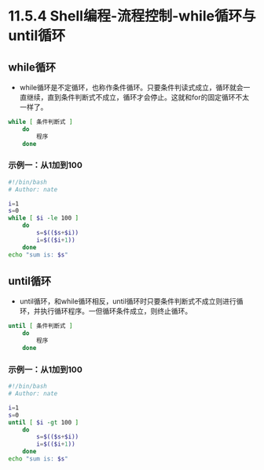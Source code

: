 # 11.5.4 Shell编程-流程控制-while循环与until循环

## while循环
- while循环是不定循环，也称作条件循环。只要条件判读式成立，循环就会一直继续，直到条件判断式不成立，循环才会停止。这就和for的固定循环不太一样了。

```bash
while [ 条件判断式 ]
    do
        程序
    done
```
### 示例一：从1加到100
```bash
#!/bin/bash
# Author: nate

i=1
s=0
while [ $i -le 100 ]
    do
        s=$(($s+$i))
        i=$(($i+1))
    done
echo "sum is: $s"
```
## until循环
- until循环，和while循环相反，until循环时只要条件判断式不成立则进行循环，并执行循环程序。一但循环条件成立，则终止循环。

```bash
until [ 条件判断式 ]
    do
        程序
    done
```
### 示例一：从1加到100
```bash
#!/bin/bash
# Author: nate

i=1
s=0
until [ $i -gt 100 ]
    do
        s=$(($s+$i))
        i=$(($i+1))
    done
echo "sum is: $s"
```
